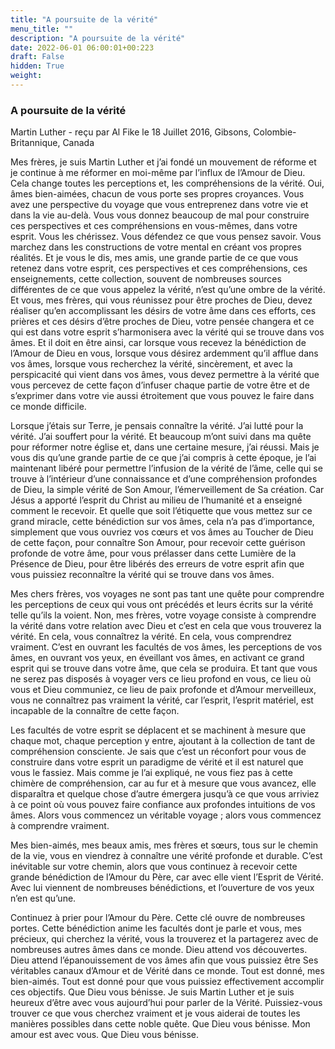 ```yaml
---
title: "A poursuite de la vérité"
menu_title: ""
description: "A poursuite de la vérité"
date: 2022-06-01 06:00:01+00:223
draft: False
hidden: True
weight:
---
```

### A poursuite de la vérité

Martin Luther - reçu par Al Fike le 18 Juillet 2016, Gibsons, Colombie-Britannique, Canada

Mes frères, je suis Martin Luther et j’ai fondé un mouvement de réforme et je continue à me réformer en moi-même par l’influx de l’Amour de Dieu. Cela change toutes les perceptions et, les compréhensions de la vérité. Oui, âmes bien-aimées, chacun de vous porte ses propres croyances. Vous avez une perspective du voyage que vous entreprenez dans votre vie et dans la vie au-delà. Vous vous donnez beaucoup de mal pour construire ces perspectives et ces compréhensions en vous-mêmes, dans votre esprit. Vous les chérissez. Vous défendez ce que vous pensez savoir. Vous marchez dans les constructions de votre mental en créant vos propres réalités. Et je vous le dis, mes amis, une grande partie de ce que vous retenez dans votre esprit, ces perspectives et ces compréhensions, ces enseignements, cette collection, souvent de nombreuses sources différentes de ce que vous appelez la vérité, n’est qu’une ombre de la vérité. Et vous, mes frères, qui vous réunissez pour être proches de Dieu, devez réaliser qu’en accomplissant les désirs de votre âme dans ces efforts, ces prières et ces désirs d’être proches de Dieu, votre pensée changera et ce qui est dans votre esprit s’harmonisera avec la vérité qui se trouve dans vos âmes. Et il doit en être ainsi, car lorsque vous recevez la bénédiction de l’Amour de Dieu en vous, lorsque vous désirez ardemment qu’il afflue dans vos âmes, lorsque vous recherchez la vérité, sincèrement, et avec la perspicacité qui vient dans vos âmes, vous devez permettre à la vérité que vous percevez de cette façon d’infuser chaque partie de votre être et de s’exprimer dans votre vie aussi étroitement que vous pouvez le faire dans ce monde difficile.

Lorsque j’étais sur Terre, je pensais connaître la vérité. J’ai lutté pour la vérité. J’ai souffert pour la vérité. Et beaucoup m’ont suivi dans ma quête pour réformer notre église et, dans une certaine mesure, j’ai réussi. Mais je vous dis qu’une grande partie de ce que j’ai compris à cette époque, je l’ai maintenant libéré pour permettre l’infusion de la vérité de l’âme, celle qui se trouve à l’intérieur d’une connaissance et d’une compréhension profondes de Dieu, la simple vérité de Son Amour, l’émerveillement de Sa création. Car Jésus a apporté l’esprit du Christ au milieu de l’humanité et a enseigné comment le recevoir. Et quelle que soit l’étiquette que vous mettez sur ce grand miracle, cette bénédiction sur vos âmes, cela n’a pas d’importance, simplement que vous ouvriez vos cœurs et vos âmes au Toucher de Dieu de cette façon, pour connaître Son Amour, pour recevoir cette guérison profonde de votre âme, pour vous prélasser dans cette Lumière de la Présence de Dieu, pour être libérés des erreurs de votre esprit afin que vous puissiez reconnaître la vérité qui se trouve dans vos âmes.

Mes chers frères, vos voyages ne sont pas tant une quête pour comprendre les perceptions de ceux qui vous ont précédés et leurs écrits sur la vérité telle qu’ils la voient. Non, mes frères, votre voyage consiste à comprendre la vérité dans votre relation avec Dieu et c’est en cela que vous trouverez la vérité. En cela, vous connaîtrez la vérité. En cela, vous comprendrez vraiment. C’est en ouvrant les facultés de vos âmes, les perceptions de vos âmes, en ouvrant vos yeux, en éveillant vos âmes, en activant ce grand esprit qui se trouve dans votre âme, que cela se produira. Et tant que vous ne serez pas disposés à voyager vers ce lieu profond en vous, ce lieu où vous et Dieu communiez, ce lieu de paix profonde et d’Amour merveilleux, vous ne connaîtrez pas vraiment la vérité, car l’esprit, l’esprit matériel, est incapable de la connaître de cette façon.

Les facultés de votre esprit se déplacent et se machinent à mesure que chaque mot, chaque perception y entre, ajoutant à la collection de tant de compréhension consciente. Je sais que c’est un réconfort pour vous de construire dans votre esprit un paradigme de vérité et il est naturel que vous le fassiez. Mais comme je l’ai expliqué, ne vous fiez pas à cette chimère de compréhension, car au fur et à mesure que vous avancez, elle disparaîtra et quelque chose d’autre émergera jusqu’à ce que vous arriviez à ce point où vous pouvez faire confiance aux profondes intuitions de vos âmes. Alors vous commencez un véritable voyage ; alors vous commencez à comprendre vraiment.

Mes bien-aimés, mes beaux amis, mes frères et sœurs, tous sur le chemin de la vie, vous en viendrez à connaître une vérité profonde et durable. C’est inévitable sur votre chemin, alors que vous continuez à recevoir cette grande bénédiction de l’Amour du Père, car avec elle vient l’Esprit de Vérité. Avec lui viennent de nombreuses bénédictions, et l’ouverture de vos yeux n’en est qu’une.

Continuez à prier pour l’Amour du Père. Cette clé ouvre de nombreuses portes. Cette bénédiction anime les facultés dont je parle et vous, mes précieux, qui cherchez la vérité, vous la trouverez et la partagerez avec de nombreuses autres âmes dans ce monde. Dieu attend vos découvertes. Dieu attend l’épanouissement de vos âmes afin que vous puissiez être Ses véritables canaux d’Amour et de Vérité dans ce monde. Tout est donné, mes bien-aimés. Tout est donné pour que vous puissiez effectivement accomplir ces objectifs. Que Dieu vous bénisse. Je suis Martin Luther et je suis heureux d’être avec vous aujourd’hui pour parler de la Vérité. Puissiez-vous trouver ce que vous cherchez vraiment et je vous aiderai de toutes les manières possibles dans cette noble quête. Que Dieu vous bénisse. Mon amour est avec vous. Que Dieu vous bénisse.



